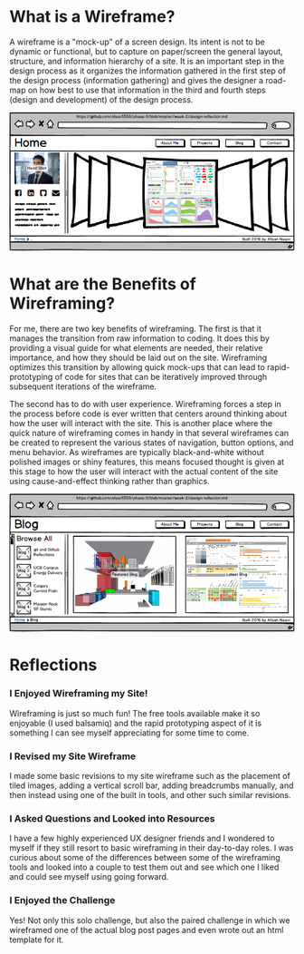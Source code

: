 # What is a Wireframe?

A wireframe is a "mock-up" of a screen design. Its intent is not to be dynamic or functional, but to capture on paper/screen the general layout, structure, and information hierarchy of a site. It is an important step in the design process as it organizes the information gathered in the first step of the design process (information gathering) and gives the designer a road-map on how best to use that information in the third and fourth steps (design and development) of the design process.


![Index page](Imgs/wireframe-index.png)

# What are the Benefits of Wireframing?

For me, there are two key benefits of wireframing. The first is that it manages the transition from raw information to coding. It does this by providing a visual guide for what elements are needed, their relative importance, and how they should be laid out on the site. Wireframing optimizes this transition by allowing quick mock-ups that can lead to rapid-prototyping of code for sites that can be iteratively improved through subsequent iterations of the wireframe.

The second has to do with user experience. Wireframing forces a step in the process before code is ever written that centers around thinking about how the user will interact with the site. This is another place where the quick nature of wireframing comes in handy in that several wireframes can be created to represent the various states of navigation, button options, and menu behavior. As wireframes are typically black-and-white without polished images or shiny features, this means focused thought is given at this stage to how the user will interact with the actual content of the site using cause-and-effect thinking rather than graphics. 


![Blog index](Imgs/wireframe-blog-index.png)


# Reflections

### I Enjoyed Wireframing my Site!
Wireframing is just so much fun! The free tools available make it so enjoyable (I used balsamiq) and the rapid prototyping aspect of it is something I can see myself appreciating for some time to come.

### I Revised my Site Wireframe
I made some basic revisions to my site wireframe such as the placement of tiled images, adding a vertical scroll bar, adding breadcrumbs manually, and then instead using one of the built in tools, and other such similar revisions.

### I Asked Questions and Looked into Resources
I have a few highly experienced UX designer friends and I wondered to myself if they still resort to basic wireframing in their day-to-day roles. I was curious about some of the differences between some of the wireframing tools and looked into a couple to test them out and see which one I liked and could see myself using going forward.

### I Enjoyed the Challenge 
Yes! Not only this solo challenge, but also the paired challenge in which we wireframed one of the actual blog post pages and even wrote out an html template for it.



